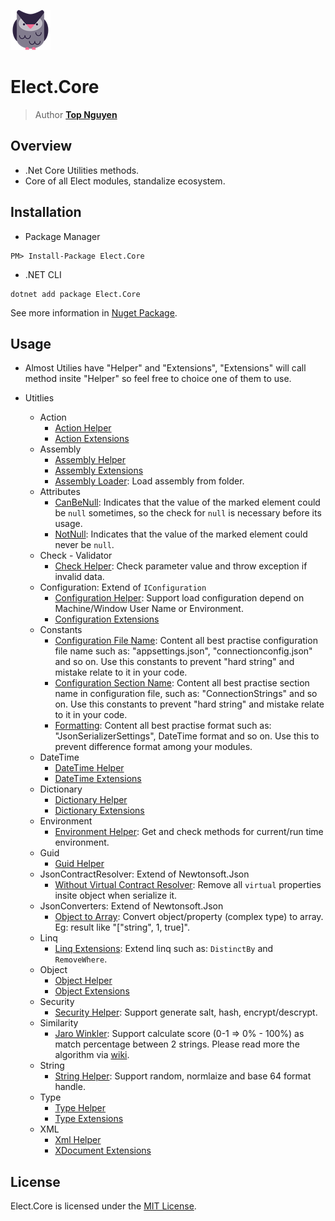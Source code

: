 ﻿![Logo](../../Logo.png)
# Elect.Core
> Author [**Top Nguyen**](http://topnguyen.net)

## Overview
- .Net Core Utilities methods.
- Core of all Elect modules, standalize ecosystem.

## Installation
- Package Manager
```
PM> Install-Package Elect.Core
```
- .NET CLI
```
dotnet add package Elect.Core
```

See more information in [Nuget Package](https://www.nuget.org/packages/Elect.Core/).

## Usage
- Almost Utilies have "Helper" and "Extensions", "Extensions" will call method insite "Helper" so feel free to choice one of them to use.

- Utitlies
  + Action
    + [Action Helper](ActionUtils/ActionHelper.cs)
    + [Action Extensions](ActionUtils/ActionExtensions.cs)
  + Assembly
    + [Assembly Helper](AssemblyUtils/AssemblyHelper.cs)
    + [Assembly Extensions](AssemblyUtils/AssemblyExtensions.cs)
    + [Assembly Loader](AssemblyUtils/AssemblyLoader.cs): Load assembly from folder.
  + Attributes
    + [CanBeNull](Attributes/CanBeNullAttribute.cs): Indicates that the value of the marked element could be `null` sometimes, so the check for `null` is necessary before its usage.
    + [NotNull](Attributes/CanBeNullAttribute.cs): Indicates that the value of the marked element could never be `null`.
  + Check - Validator
    + [Check Helper](CheckUtils/CheckHelper.cs): Check parameter value and throw exception if invalid data.
  + Configuration: Extend of `IConfiguration`
    + [Configuration Helper](ConfigUtils/IConfigurationHelper.cs): Support load configuration depend on Machine/Window User Name or Environment.
    + [Configuration Extensions](ConfigUtils/IConfigurationExtensions.cs)
  + Constants
    + [Configuration File Name](Constants/ConfigurationFileName.cs): Content all best practise configuration file name such as: "appsettings.json", "connectionconfig.json" and so on. Use this constants to prevent "hard string" and mistake relate to it in your code.
     + [Configuration Section Name](Constants/ConfigurationSectionName.cs): Content all best practise section name in configuration file, such as: "ConnectionStrings" and so on. Use this constants to prevent "hard string" and mistake relate to it in your code.
     + [Formatting](Constants/Formatting.cs): Content all best practise format such as: "JsonSerializerSettings", DateTime format and so on. Use this to prevent difference format among your modules.
  + DateTime
    + [DateTime Helper](DateTimeUtils/DateTimeHelper.cs)
    + [DateTime Extensions](DateTimeUtils/DateTimeExtensions.cs)
  + Dictionary
    + [Dictionary Helper](DictionaryUtils/DictionaryHelper.cs)
    + [Dictionary Extensions](DictionaryUtils/DirectoryExtensions.cs)
  + Environment
    + [Environment Helper](EnvUtils/EnvHelper.cs): Get and check methods for current/run time environment.
  + Guid
    + [Guid Helper](GuidUtils/GuidHelper.cs)  
  + JsonContractResolver: Extend of Newtonsoft.Json
    + [Without Virtual Contract Resolver](JsonContractResolver/WithoutVirtualContractResolver.cs): Remove all `virtual` properties insite object when serialize it.
  + JsonConverters: Extend of Newtonsoft.Json
    + [Object to Array](JsonConverters/ObjectToArrayConverter.cs): Convert object/property (complex type) to array. Eg: result like "["string", 1, true]".
  + Linq
    + [Linq Extensions](LinqUtils/LinqExtensions.cs): Extend linq such as: `DistinctBy` and `RemoveWhere`. 
  + Object
    + [Object Helper](ObjUtils/ObjHelper.cs)
    + [Object Extensions](ObjUtils/ObjExtensions.cs)
  + Security
    + [Security Helper](SecurityUtils/SecurityHelper.cs): Support generate salt, hash, encrypt/descrypt.
  + Similarity
    + [Jaro Winkler](SimilarityUtils/JaroWinkler.cs): Support calculate score (0-1 => 0% - 100%) as match percentage between 2 strings. Please read more the algorithm via [wiki](https://en.wikipedia.org/wiki/Jaro%E2%80%93Winkler_distance).
  + String
    + [String Helper](StringUtils/StringHelper.cs): Support random, normlaize and base 64 format handle.
  + Type
    + [Type Helper](TypeUtils/TypeHelper.cs)
    + [Type Extensions](TypeUtils/TypeExtensions.cs)
  + XML
    + [Xml Helper](XmlUtils/XmlHelper.cs)
    + [XDocument Extensions](XmlUtils/XDocumentExtensions.cs)

## License
Elect.Core is licensed under the [MIT License](../../LICENSE).